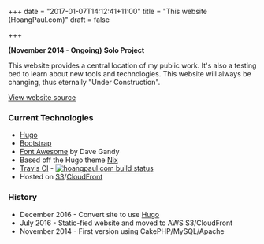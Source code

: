 +++
date = "2017-01-07T14:12:41+11:00"
title = "This website (HoangPaul.com)"
draft = false

+++

**(November 2014 - Ongoing)**
**Solo Project**

This website provides a central location of my public work. It's also a testing bed
to learn about new tools and technologies. This website will always be changing,
thus eternally "Under Construction".

[<i class="fa fa-github" aria-hidden="true"></i> View website source](https://github.com/HoangPaul/hoangpaul.com)

### Current Technologies

*   [Hugo](https://gohugo.io)
*   [Bootstrap](https://getbootstrap.com/)
*   [Font Awesome](https://fontawesome.io) by Dave Gandy
*   Based off the Hugo theme [Nix](https://github.com/LordMathis/hugo-theme-nix)
*   [Travis CI](https://travis-ci.org) - [<img src="https://travis-ci.org/HoangPaul/hoangpaul.com.svg?branch=master" alt="hoangpaul.com build status" />](https://travis-ci.org/HoangPaul/hoangpaul.com)
*   Hosted on [S3](https://aws.amazon.com/s3/)/[CloudFront](https://aws.amazon.com/cloudfront/)

### History

*   December 2016 - Convert site to use [Hugo](https://gohugo.io)
*   July 2016 - Static-fied website and moved to AWS S3/CloudFront
*   November 2014 - First version using CakePHP/MySQL/Apache